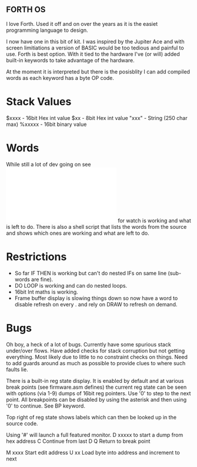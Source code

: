 FORTH OS
--------

I love Forth. Used it off and on over the years as it is the easiet programming language to design.

I now have one in this bit of kit. I was inspired by the Jupiter Ace and with screen limitiations
a version of BASIC would be too tedious and painful to use. Forth is best option. With it tied to
the hardware I've (or will) added built-in keywords to take advantage of the hardware.

At the moment it is interpreted but there is the posisblity I can add compiled words as each 
keyword has a byte OP code. 


Stack Values
============

$xxxx  - 16bit Hex int value
$xx    -  8bit Hex int value 
"xxx"  - String (250 char max)
%xxxxx  - 16bit binary value

Words
=====


While still a lot of dev going on see ![WORD-LIST.md](WORD-LIST.md) for watch is working and what is left to do. There is also a shell script that lists the words from the source and shows which ones are working and what are left to do.


Restrictions
============


* So far IF THEN is working but can't do nested IFs on same line (sub-words are fine). 
* DO LOOP is working and can do nested loops.
* 16bit Int maths is working.
* Frame buffer display is slowing things down so now have a word to disable refresh on every . and rely on DRAW to refresh on demand.

Bugs
====

Oh boy, a heck of a lot of bugs. Currently have some spurious stack under/over flows. Have added checks for stack corruption but not getting
everything. Most likely due to little to no constraint checks on things. Need to add guards around as much as possible to provide clues
to where such faults lie. 

There is a built-in reg state display. It is enabled by default and at various break points (see firmware.asm defines) the current reg 
state can be seen with options (via 1-9) dumps of 16bit reg pointers. Use '0' to step to the next point. All breakpoints can be
disabled by using the asterisk and then using '0' to continue. See BP keyword.

Top right of reg state shows labels which can then be looked up in the source code.

Using '#' will launch a full featured monitor. 
   D xxxxx to start a dump from hex address
   C    Continue from last D
   Q  Return to break point

   M xxxx     Start edit address
   U xx        Load byte into address and increment to next








 


